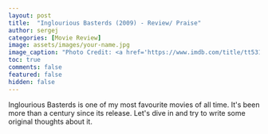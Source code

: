 ```yaml
---
layout: post
title:  "Inglourious Basterds (2009) - Review/ Praise"
author: sergej
categories: [Movie Review]
image: assets/images/your-name.jpg
image_caption: "Photo Credit: <a href='https://www.imdb.com/title/tt5311514/mediaviewer/rm3216783616' target='_blank'>IMDb</a>"
toc: true
comments: false
featured: false
hidden: false
---
```


Inglourious Basterds is one of my most favourite movies of all time.
It's been more than a century since its release.
Let's dive in and try to write some original thoughts about it.

